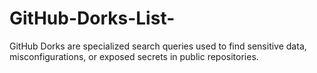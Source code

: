 # GitHub-Dorks-List-
GitHub Dorks are specialized search queries used to find sensitive data, misconfigurations, or exposed secrets in public repositories.
